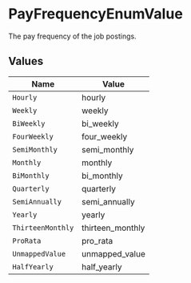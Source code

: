# PayFrequencyEnumValue

The pay frequency of the job postings.


## Values

| Name              | Value             |
| ----------------- | ----------------- |
| `Hourly`          | hourly            |
| `Weekly`          | weekly            |
| `BiWeekly`        | bi_weekly         |
| `FourWeekly`      | four_weekly       |
| `SemiMonthly`     | semi_monthly      |
| `Monthly`         | monthly           |
| `BiMonthly`       | bi_monthly        |
| `Quarterly`       | quarterly         |
| `SemiAnnually`    | semi_annually     |
| `Yearly`          | yearly            |
| `ThirteenMonthly` | thirteen_monthly  |
| `ProRata`         | pro_rata          |
| `UnmappedValue`   | unmapped_value    |
| `HalfYearly`      | half_yearly       |